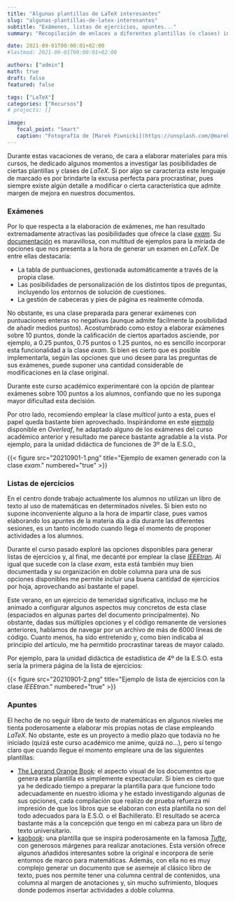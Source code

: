 ```yaml
---
title: "Algunas plantillas de LaTeX interesantes"
slug: "algunas-plantillas-de-latex-interesantes"
subtitle: "Exámenes, listas de ejercicios, apuntes..."
summary: "Recopilación de enlaces a diferentes plantillas (o clases) interesantes para elaborar exámenes, listas de ejercicios o apuntes utilizando LaTeX."

date: 2021-09-01T00:00:01+02:00
#lastmod: 2021-09-01T00:00:01+02:00

authors: ["admin"]
math: true
draft: false
featured: false

tags: ["LaTeX"]
categories: ["Recursos"]
# projects: []

image:
   focal_point: "Smart"
   caption: "Fotografía de [Marek Piwnicki](https://unsplash.com/@marekpiwnicki), disponible en [Unsplash](https://unsplash.com/photos/JNiYQHi5Hjc)."
---
```


Durante estas vacaciones de verano, de cara a elaborar materiales para mis cursos, he dedicado algunos momentos a investigar las posibilidades de ciertas plantillas y clases de *LaTeX*. Si por algo se caracteriza este lenguaje de marcado es por brindarte la excusa perfecta para procrastinar, pues siempre existe algún detalle a modificar o cierta característica que admite margen de mejora en nuestros documentos.

### Exámenes

Por lo que respecta a la elaboración de exámenes, me han resultado extremadamente atractivas las posibilidades que ofrece la clase [*exam*](https://www.ctan.org/pkg/exam). Su [documentación](https://ctan.javinator9889.com/macros/latex/contrib/exam/examdoc.pdf) es maravillosa, con multitud de ejemplos para la miríada de opciones que nos presenta a la hora de generar un examen en *LaTeX*. De entre ellas destacaría:

- La tabla de puntuaciones, gestionada automáticamente a través de la propia clase.
- Las posibilidades de personalización de los distintos tipos de preguntas, incluyendo los entornos de solución de cuestiones.
- La gestión de cabeceras y pies de página es realmente cómoda.

No obstante, es una clase preparada para generar exámenes con puntuaciones enteras no negativas (aunque admite fácilmente la posibilidad de añadir medios puntos). Acostumbrado como estoy a elaborar exámenes sobre $10$ puntos, donde la calificación de ciertos apartados asciende, por ejemplo, a $0.25$ puntos, $0.75$ puntos o $1.25$ puntos, no es sencillo incorporar esta funcionalidad a la clase *exam*. Si bien es cierto que es posible implementarla, según las opciones que uno desee para las preguntas de sus exámenes, puede suponer una cantidad considerable de modificaciones en la clase original. 

Durante este curso académico experimentaré con la opción de plantear exámenes sobre $100$ puntos a los alumnos, confiando que no les suponga mayor dificultad esta decisión.

Por otro lado, recomiendo emplear la clase *multicol* junto a esta, pues el papel queda bastante bien aprovechado. Inspirándome en este [ejemplo](https://es.overleaf.com/latex/templates/plantilla-exam/hppsszqfmqvm) disponible en *Overleaf*, he adaptado alguno de los exámenes del curso académico anterior y resultado me parece bastante agradable a la vista. Por ejemplo, para la unidad didáctica de funciones de 3º de la E.S.O.,

{{< figure src="20210901-1.png" title="Ejemplo de examen generado con la clase *exam*." numbered="true" >}}

### Listas de ejercicios

En el centro donde trabajo actualmente los alumnos no utilizan un libro de texto al uso de matemáticas en determinados niveles. Si bien esto no supone inconveniente alguno a la hora de impartir clase, pues vamos elaborando los apuntes de la materia día a día durante las diferentes sesiones, es un tanto incómodo cuando llega el momento de proponer actividades a los alumnos.

Durante el curso pasado exploré las opciones disponibles para generar listas de ejercicios y, al final, me decanté por emplear la clase [*IEEEtran*](https://www.ctan.org/pkg/ieeetran). Al igual que sucede con la clase *exam*, esta está también muy bien documentada y su organización en doble columna para una de sus opciones disponibles me permite incluir una buena cantidad de ejercicios por hoja, aprovechando así bastante el papel.

Este verano, en un ejercicio de temeridad significativa, incluso me he animado a configurar algunos aspectos muy concretos de esta clase (espaciados en algunas partes del documento principalmente). No obstante, dadas sus múltiples opciones y el código remanente de versiones anteriores, hablamos de navegar por un archivo de más de $6000$ líneas de código. Cuanto menos, ha sido entretenido y, como bien indicaba al principio del artículo, me ha permitido procrastinar tareas de mayor calado.

Por ejemplo, para la unidad didáctica de estadística de 4º de la E.S.O. esta sería la primera página de la lista de ejercicios:

{{< figure src="20210901-2.png" title="Ejemplo de lista de ejercicios con la clase *IEEEtran*." numbered="true" >}}

### Apuntes

El hecho de no seguir libro de texto de matemáticas en algunos niveles me tienta poderosamente a elaborar mis propias notas de clase empleando *LaTeX*. No obstante, este es un proyecto a medio plazo que todavía no he iniciado (quizá este curso académico me anime, quizá no...), pero sí tengo claro que cuando llegue el momento empleare una de las siguientes plantillas:

- [The Legrand Orange Book](https://www.latextemplates.com/template/the-legrand-orange-book): el aspecto visual de los documentos que genera esta plantilla es simplemente espectacular. Si bien es cierto que ya he dedicado tiempo a preparar la plantilla para que funcione todo adecuadamente en nuestro idioma y he estado investigando algunas de sus opciones, cada compilación que realizo de prueba refuerza mi impresión de que los libros que se elaboran con esta plantilla no son del todo adecuados para la E.S.O. o el Bachillerato. El resultado se acerca bastante más a la concepción que tengo en mi cabeza para un libro de texto universitario.
- [kaobook](https://www.latextemplates.com/template/kaobook): una plantilla que se inspira poderosamente en la famosa [*Tufte*](https://www.latextemplates.com/template/tufte-style-book), con generosos márgenes para realizar anotaciones. Esta versión ofrece algunos añadidos interesantes sobre la original e incorpora de serie entornos de marco para matemáticas. Además, con ella no es muy complejo generar un documento que se asemeje al clásico libro de texto, pues nos permite tener una columna central de contenidos, una columna al margen de anotaciones y, sin mucho sufrimiento, bloques donde podemos insertar actividades a doble columna.

